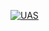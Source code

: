 [![UAS](https://res.cloudinary.com/marcomontalbano/image/upload/v1642344305/video_to_markdown/images/youtube--eD5WFDIgN6g-c05b58ac6eb4c4700831b2b3070cd403.jpg)](https://youtu.be/eD5WFDIgN6g "UAS")
